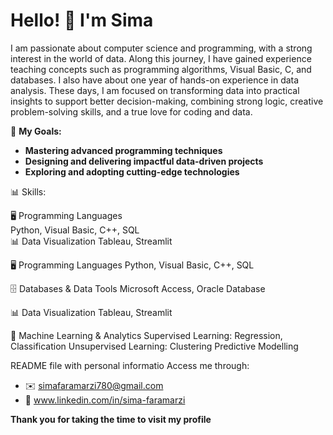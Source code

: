 # Hello! 👋 I'm Sima


  I am passionate about computer science and programming, with a strong interest in the world of data. Along this journey, I have 
  gained experience teaching concepts such as programming algorithms, Visual Basic, C, and databases. I also have about one year of 
  hands-on experience in data analysis. These days, I am focused on transforming data into practical insights to support better 
  decision-making, combining strong logic, creative problem-solving skills, and a true love for coding and data.

🎯 **My Goals:**
- **Mastering advanced programming techniques**
- **Designing and delivering impactful data-driven projects**
- **Exploring and adopting cutting-edge technologies**


📊 Skills:

🖥️ Programming Languages                                         
Python, Visual Basic, C++, SQL                                  
📊 Data Visualization
Tableau, Streamlit

🖥️ Programming Languages 
Python, Visual Basic, C++, SQL

🗄️ Databases & Data Tools 
Microsoft Access, Oracle Database

📊 Data Visualization 
Tableau, Streamlit 

 🤖  Machine Learning & Analytics 
 Supervised Learning: Regression, Classification
Unsupervised Learning: Clustering
Predictive Modelling 
                                                                    
 README file with personal informatio
Access me through: 

- ✉️️ simafaramarzi780@gmail.com
- 🔗 www.linkedin.com/in/sima-faramarzi

**Thank you for taking the time to visit my profile**
